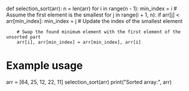 def selection_sort(arr):
    n = len(arr)
    for i in range(n - 1):
        min_index = i  # Assume the first element is the smallest
        for j in range(i + 1, n):
            if arr[j] < arr[min_index]:
                min_index = j  # Update the index of the smallest element
        
        # Swap the found minimum element with the first element of the unsorted part
        arr[i], arr[min_index] = arr[min_index], arr[i]

# Example usage
arr = [64, 25, 12, 22, 11]
selection_sort(arr)
print("Sorted array:", arr)
